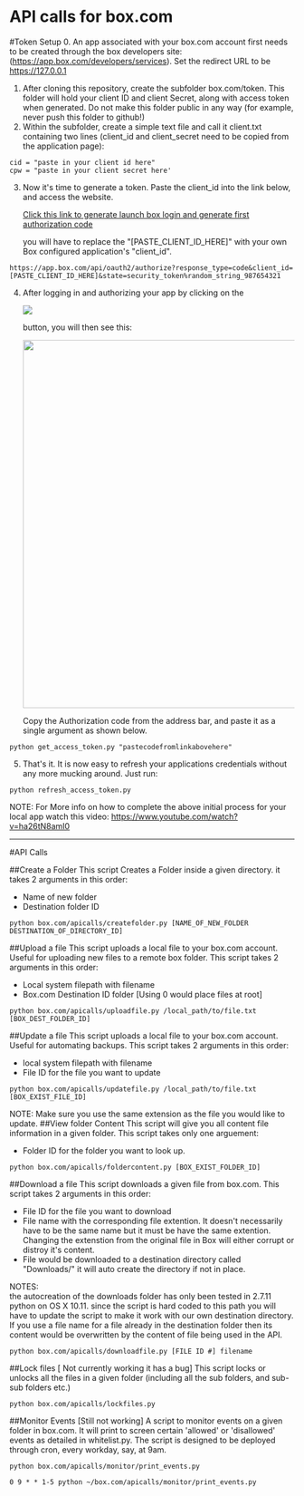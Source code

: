 API calls for box.com
=======

#Token Setup
0. An app associated with your box.com account first needs to be created through the box developers site: (https://app.box.com/developers/services). Set the redirect URL to be https://127.0.0.1
1. After cloning this repository, create the subfolder box.com/token. This folder will hold your client ID and client Secret, along with access token when generated. Do not make this folder public in any way (for example, never push this folder to github!)
2. Within the subfolder, create a simple text file and call it client.txt containing two lines (client_id and client_secret need to be copied from the application page):
```
cid = "paste in your client id here"
cpw = "paste in your client secret here'
```
3. Now it's time to generate a token. Paste the client_id into the link below, and access the website.
 
	[Click this link to generate launch box login and generate first authorization code](https://app.box.com/api/oauth2/authorize?response_type=code&client_id=PASTE_CLIENT_ID_HERE&state=security_token%random_string_987654321 "Box.com login")

	you will have to replace the "[PASTE_CLIENT_ID_HERE]" with your own Box configured application's "client_id".
```
https://app.box.com/api/oauth2/authorize?response_type=code&client_id=[PASTE_CLIENT_ID_HERE]&state=security_token%random_string_987654321
```
 
4. After logging in and authorizing your app by clicking on the <p><image src="https://download.trstone.com/productsupport/images/grant_access_to_box.png"></p> button, you will then see this:

	<p align="center"><img src="https://download.trstone.com/productsupport/images/box_autho_code.png" width="650"/></p>

	Copy the Authorization code from the address bar, and paste it as a single argument as shown below.
```
python get_access_token.py "pastecodefromlinkabovehere"
```
5. That's it. It is now easy to refresh your applications credentials without any more mucking around. Just run:
```
python refresh_access_token.py
```
NOTE: For More info on how to complete the above initial process for your local app watch this video:  https://www.youtube.com/watch?v=ha26tN8amI0

<hr>

#API Calls

##Create a Folder
This script Creates a Folder inside a given directory. it takes 2 arguments in this order:
* Name of new folder
* Destination folder ID
```
python box.com/apicalls/createfolder.py [NAME_OF_NEW_FOLDER DESTINATION_OF_DIRECTORY_ID] 
```

##Upload a file
This script uploads a local file to your box.com account. Useful for uploading new files to a remote box folder. This script takes 2 arguments in this order:
* Local system filepath with filename
* Box.com Destination ID folder [Using 0 would place files at root]
```
python box.com/apicalls/uploadfile.py /local_path/to/file.txt [BOX_DEST_FOLDER_ID]
```
##Update a file
This script uploads a local file to your box.com account. Useful for automating backups. This script takes 2 arguments in this order:
* local system filepath with filename
* File ID for the file you want to update
```
python box.com/apicalls/updatefile.py /local_path/to/file.txt [BOX_EXIST_FILE_ID] 
```
NOTE: Make sure you use the same extension as the file you would like to update.
##View folder Content
This script will give you all content file information in a given folder. This script takes only one arguement:
* Folder ID for the folder you want to look up.
```
python box.com/apicalls/foldercontent.py [BOX_EXIST_FOLDER_ID]
```
##Download a file
This script downloads a given file from box.com. This script takes 2 arguments in this order:
* File ID for the file you want to download
* File name with the corresponding file extention. It doesn't necessarily have to be the same name but it must be have the same extention. Changing the extenstion from the original file in Box will either corrupt or distroy it's content.
* File would be downloaded to a destination directory called "Downloads/" it will auto create the directory if not in place.

NOTES:  
	the autocreation of the downloads folder has only been tested in 2.7.11 python on OS X 10.11.  since the script is hard coded to this path you will have to update the script to make it work with our own destination directory.
	If you use a file name for a file already in the destination folder then its content would be overwritten by the content of file being used in the API.
```
python box.com/apicalls/downloadfile.py [FILE ID #] filename
```
##Lock files [ Not currently working it has a bug]
This script locks or unlocks all the files in a given folder (including all the sub folders, and sub-sub folders etc.)
```
python box.com/apicalls/lockfiles.py
```
##Monitor Events [Still not working]
A script to monitor events on a given folder in box.com. It will print to screen certain 'allowed' or 'disallowed' events as detailed in whitelist.py. The script is designed to be deployed through cron, every workday, say, at 9am.
```
python box.com/apicalls/monitor/print_events.py
```
```
0 9 * * 1-5	python ~/box.com/apicalls/monitor/print_events.py
```
